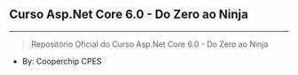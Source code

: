 ## Curso Asp.Net Core 6.0 - Do Zero ao Ninja
---
> Repositório Oficial do Curso Asp.Net Core 6.0 - Do Zero ao Ninja

- By: Cooperchip CPES
